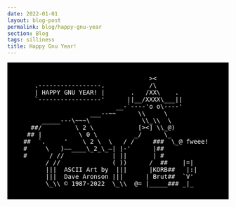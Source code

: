 ```yaml
---
date: 2022-01-01
layout: blog-post
permalink: blog/happy-gnu-year
section: Blog
tags: silliness
title: Happy Gnu Year!
---
```

<pre style="background:black; color: white; padding: 2em">
                                   ><
    .-----------------.            /\
    | HAPPY GNU YEAR! |       .   /XX\    .
    `-----------------'      ||__/XXXX\___||
                          __-`----'o o\----'
                   ___--~~      \\     \
      _____---\~~~\              \\_\\  \
   ##/         \ 2 \            [><] \\_@)
  ## |          \ 0 \          _/      \_
 ##  `.     '    \ 2 \  \   / /     ###  \_@ fweee!
 #     \   )——____\_2_\_—| |-'      |##
 #      / //             | ||       | #
       / //              ( ))      /  ##    |=|
       |||  ASCII Art by  |||      |KORB##   |:|
       |||  Dave Aronson |||      | Brut##  `V'
       \_\\ &copy; 1987-2022  \_\\  @= |_____### _|_
</pre>
